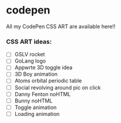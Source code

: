 # codepen
All my CodePen CSS ART are available here!!


### CSS ART ideas:

- [ ] GSLV rocket
- [ ] GoLang logo
- [ ] Appwrte 3D toggle idea
- [ ] 3D Boy animation
- [ ] Atoms orbital periodic table
- [ ] Social revolving around pic on click
- [ ] Danny Fenton noHTML
- [ ] Bunny noHTML
- [ ] Toggle animation
- [ ] Loading animation
